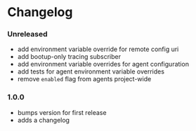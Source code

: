 # Changelog

### Unreleased

- add environment variable override for remote config uri
- add bootup-only tracing subscriber
- add environment variable overrides for agent configuration
- add tests for agent environment variable overrides
- remove `enabled` flag from agents project-wide

### 1.0.0

- bumps version for first release
- adds a changelog
